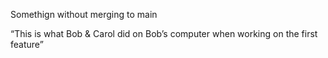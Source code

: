 Somethign without merging to main

“This is what Bob & Carol did on Bob’s computer when working on the first feature” 